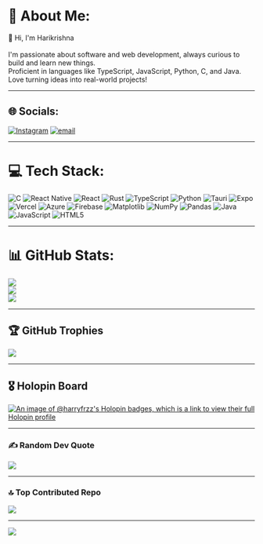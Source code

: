 # 👋 About Me:
👋 Hi, I'm Harikrishna<br><br>
I'm passionate about software and web development, always curious to build and learn new things.<br>
Proficient in languages like TypeScript, JavaScript, Python, C, and Java.<br>
Love turning ideas into real-world projects!

---

## 🌐 Socials:
[![Instagram](https://img.shields.io/badge/Instagram-%23E4405F.svg?logo=Instagram&logoColor=white)](https://instagram.com/billlfromwork)
[![email](https://img.shields.io/badge/Email-D14836?logo=gmail&logoColor=white)](mailto:harikrishnac005@gmail.com)

---

# 💻 Tech Stack:
![C](https://img.shields.io/badge/c-%2300599C.svg?style=for-the-badge&logo=c&logoColor=white)
![React Native](https://img.shields.io/badge/react_native-%2320232a.svg?style=for-the-badge&logo=react&logoColor=%2361DAFB)
![React](https://img.shields.io/badge/react-%2320232a.svg?style=for-the-badge&logo=react&logoColor=%2361DAFB)
![Rust](https://img.shields.io/badge/rust-%23000000.svg?style=for-the-badge&logo=rust&logoColor=white)
![TypeScript](https://img.shields.io/badge/typescript-%23007ACC.svg?style=for-the-badge&logo=typescript&logoColor=white)
![Python](https://img.shields.io/badge/python-3670A0?style=for-the-badge&logo=python&logoColor=ffdd54)
![Tauri](https://img.shields.io/badge/tauri-%2324C8DB.svg?style=for-the-badge&logo=tauri&logoColor=%23FFFFFF)
![Expo](https://img.shields.io/badge/expo-1C1E24?style=for-the-badge&logo=expo&logoColor=#D04A37)
![Vercel](https://img.shields.io/badge/vercel-%23000000.svg?style=for-the-badge&logo=vercel&logoColor=white)
![Azure](https://img.shields.io/badge/azure-%230072C6.svg?style=for-the-badge&logo=microsoftazure&logoColor=white)
![Firebase](https://img.shields.io/badge/firebase-%23039BE5.svg?style=for-the-badge&logo=firebase)
![Matplotlib](https://img.shields.io/badge/Matplotlib-%23ffffff.svg?style=for-the-badge&logo=Matplotlib&logoColor=black)
![NumPy](https://img.shields.io/badge/numpy-%23013243.svg?style=for-the-badge&logo=numpy&logoColor=white)
![Pandas](https://img.shields.io/badge/pandas-%23150458.svg?style=for-the-badge&logo=pandas&logoColor=white)
![Java](https://img.shields.io/badge/java-%23ED8B00.svg?style=for-the-badge&logo=openjdk&logoColor=white)
![JavaScript](https://img.shields.io/badge/javascript-%23323330.svg?style=for-the-badge&logo=javascript&logoColor=%23F7DF1E)
![HTML5](https://img.shields.io/badge/html5-%23E34F26.svg?style=for-the-badge&logo=html5&logoColor=white)

---

# 📊 GitHub Stats:
![](https://github-readme-stats.vercel.app/api?username=harryfrzz&theme=dark&hide_border=false&include_all_commits=false&count_private=false)<br/>
![](https://nirzak-streak-stats.vercel.app/?user=harryfrzz&theme=dark&hide_border=false)<br/>
![](https://github-readme-stats.vercel.app/api/top-langs/?username=harryfrzz&theme=dark&hide_border=false&include_all_commits=false&count_private=false&layout=compact)

---

## 🏆 GitHub Trophies
![](https://github-profile-trophy.vercel.app/?username=harryfrzz&theme=github_dark&no-frame=false&no-bg=false&margin-w=4)

---

## 🎖️ Holopin Board  
[![An image of @harryfrzz's Holopin badges, which is a link to view their full Holopin profile](https://holopin.me/harryfrzz)](https://holopin.io/@harryfrzz)

---

### ✍️ Random Dev Quote
![](https://quotes-github-readme.vercel.app/api?type=horizontal&theme=tokyonight)

---

### 🔝 Top Contributed Repo
![](https://github-contributor-stats.vercel.app/api?username=harryfrzz&limit=5&theme=dark&combine_all_yearly_contributions=true)

---

[![](https://visitcount.itsvg.in/api?id=harryfrzz&label=Profile%20Views&color=12&icon=5&pretty=false)](https://visitcount.itsvg.in)

<!-- Proudly created with GPRM ( https://gprm.itsvg.in ) -->
